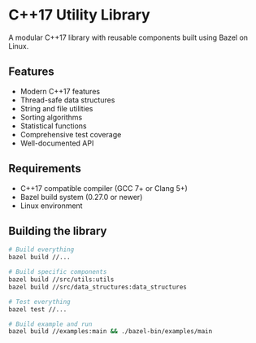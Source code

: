 # C++17 Utility Library

A modular C++17 library with reusable components built using Bazel on Linux.

## Features

- Modern C++17 features
- Thread-safe data structures
- String and file utilities
- Sorting algorithms
- Statistical functions
- Comprehensive test coverage
- Well-documented API

## Requirements

- C++17 compatible compiler (GCC 7+ or Clang 5+)
- Bazel build system (0.27.0 or newer)
- Linux environment

## Building the library

```bash
# Build everything
bazel build //...

# Build specific components
bazel build //src/utils:utils
bazel build //src/data_structures:data_structures

# Test everything
bazel test //...

# Build example and run
bazel build //examples:main && ./bazel-bin/examples/main